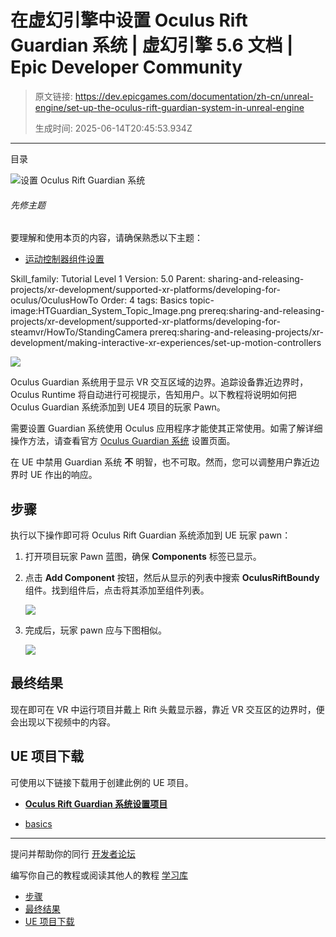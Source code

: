 # 在虚幻引擎中设置 Oculus Rift Guardian 系统 | 虚幻引擎 5.6 文档 | Epic Developer Community

> 原文链接: https://dev.epicgames.com/documentation/zh-cn/unreal-engine/set-up-the-oculus-rift-guardian-system-in-unreal-engine
> 
> 生成时间: 2025-06-14T20:45:53.934Z

---

目录

![设置 Oculus Rift Guardian 系统](https://dev.epicgames.com/community/api/documentation/image/29a79076-30d9-43a6-974c-d66bd8edb518?resizing_type=fill&width=1920&height=335)

###### 先修主题

要理解和使用本页的内容，请确保熟悉以下主题：

-   [运动控制器组件设置](/documentation/zh-cn/unreal-engine/motion-controller-component-setup-in-unreal-engine)

Skill\_family: Tutorial Level 1 Version: 5.0 Parent: sharing-and-releasing-projects/xr-development/supported-xr-platforms/developing-for-oculus/OculusHowTo Order: 4 tags: Basics topic-image:HTGuardian\_System\_Topic\_Image.png prereq:sharing-and-releasing-projects/xr-development/supported-xr-platforms/developing-for-steamvr/HowTo/StandingCamera prereq:sharing-and-releasing-projects/xr-development/making-interactive-xr-experiences/set-up-motion-controllers

![](https://d1iv7db44yhgxn.cloudfront.net/documentation/images/8ac9e31c-45c6-4b39-8aa8-6d75b1257d8d/htguardian_system_hero_image.png)

Oculus Guardian 系统用于显示 VR 交互区域的边界。追踪设备靠近边界时，Oculus Runtime 将自动进行可视提示，告知用户。以下教程将说明如何把 Oculus Guardian 系统添加到 UE4 项目的玩家 Pawn。

需要设置 Guardian 系统使用 Oculus 应用程序才能使其正常使用。如需了解详细操作方法，请查看官方 [Oculus Guardian 系统](https://developer.oculus.com/documentation/pcsdk/latest/concepts/dg-guardian-system/) 设置页面。

在 UE 中禁用 Guardian 系统 **不** 明智，也不可取。然而，您可以调整用户靠近边界时 UE 作出的响应。

## 步骤

执行以下操作即可将 Oculus Rift Guardian 系统添加到 UE 玩家 pawn：

1.  打开项目玩家 Pawn 蓝图，确保 **Components** 标签已显示。
    
2.  点击 **Add Component** 按钮，然后从显示的列表中搜索 **OculusRiftBoundy** 组件。找到组件后，点击将其添加至组件列表。
    
    ![](https://d1iv7db44yhgxn.cloudfront.net/documentation/images/aef7774c-aa55-4c0d-9415-5c53b5839a83/htguardian_system_00.png)
3.  完成后，玩家 pawn 应与下图相似。
    
    ![](https://d1iv7db44yhgxn.cloudfront.net/documentation/images/5c3fc17e-2236-4ef6-8ca4-89495141b989/htguardian_system_01.png)

## 最终结果

现在即可在 VR 中运行项目并戴上 Rift 头戴显示器，靠近 VR 交互区的边界时，便会出现以下视频中的内容。

## UE 项目下载

可使用以下链接下载用于创建此例的 UE 项目。

-   [**Oculus Rift Guardian 系统设置项目**](https://epicgames.box.com/s/s4vvkb2i0ohtice8vtqude6i8ih7hy8i)

-   [basics](https://dev.epicgames.com/community/search?query=basics)

* * *

提问并帮助你的同行 [开发者论坛](https://forums.unrealengine.com/categories?tag=unreal-engine)

编写你自己的教程或阅读其他人的教程 [学习库](https://dev.epicgames.com/community/unreal-engine/learning)

-   [步骤](/documentation/zh-cn/unreal-engine/set-up-the-oculus-rift-guardian-system-in-unreal-engine#%E6%AD%A5%E9%AA%A4)
-   [最终结果](/documentation/zh-cn/unreal-engine/set-up-the-oculus-rift-guardian-system-in-unreal-engine#%E6%9C%80%E7%BB%88%E7%BB%93%E6%9E%9C)
-   [UE 项目下载](/documentation/zh-cn/unreal-engine/set-up-the-oculus-rift-guardian-system-in-unreal-engine#ue%E9%A1%B9%E7%9B%AE%E4%B8%8B%E8%BD%BD)